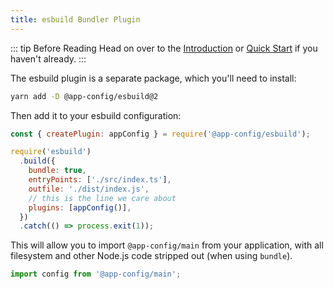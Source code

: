 ```yaml
---
title: esbuild Bundler Plugin
---
```


::: tip Before Reading
Head on over to the [Introduction](../intro/) or [Quick Start](../intro/quick-start) if you haven't already.
:::

The esbuild plugin is a separate package, which you'll need to install:

```sh
yarn add -D @app-config/esbuild@2
```

Then add it to your esbuild configuration:

```javascript
const { createPlugin: appConfig } = require('@app-config/esbuild');

require('esbuild')
  .build({
    bundle: true,
    entryPoints: ['./src/index.ts'],
    outfile: './dist/index.js',
    // this is the line we care about
    plugins: [appConfig()],
  })
  .catch(() => process.exit(1));
```

This will allow you to import `@app-config/main` from your application, with all
filesystem and other Node.js code stripped out (when using `bundle`).

```javascript
import config from '@app-config/main';
```
